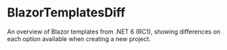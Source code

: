 # BlazorTemplatesDiff
An overview of Blazor templates from .NET 6 (RC1), showing differences on each option available when creating a new project.

